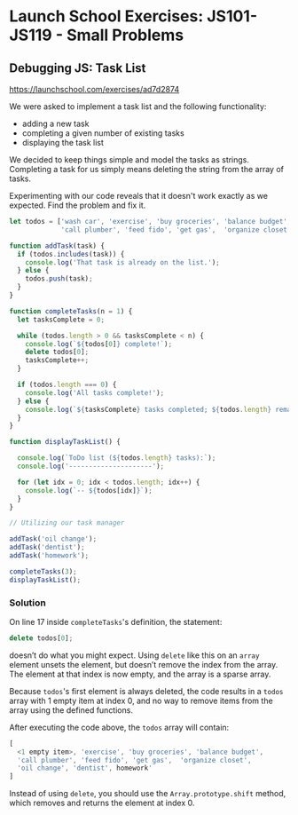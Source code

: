 # Launch School Exercises: JS101-JS119 - Small Problems

## Debugging JS: Task List

<https://launchschool.com/exercises/ad7d2874>

We were asked to implement a task list and the following functionality:

- adding a new task
- completing a given number of existing tasks
- displaying the task list

We decided to keep things simple and model the tasks as strings. Completing a
task for us simply means deleting the string from the array of tasks.

Experimenting with our code reveals that it doesn't work exactly as we expected.
Find the problem and fix it.

```js
let todos = ['wash car', 'exercise', 'buy groceries', 'balance budget',
             'call plumber', 'feed fido', 'get gas',  'organize closet'];

function addTask(task) {
  if (todos.includes(task)) {
    console.log('That task is already on the list.');
  } else {
    todos.push(task);
  }
}

function completeTasks(n = 1) {
  let tasksComplete = 0;

  while (todos.length > 0 && tasksComplete < n) {
    console.log(`${todos[0]} complete!`);
    delete todos[0];
    tasksComplete++;
  }

  if (todos.length === 0) {
    console.log('All tasks complete!');
  } else {
    console.log(`${tasksComplete} tasks completed; ${todos.length} remaining.`);
  }
}

function displayTaskList() {

  console.log(`ToDo list (${todos.length} tasks):`);
  console.log('---------------------');

  for (let idx = 0; idx < todos.length; idx++) {
    console.log(`-- ${todos[idx]}`);
  }
}

// Utilizing our task manager

addTask('oil change');
addTask('dentist');
addTask('homework');

completeTasks(3);
displayTaskList();
```

### Solution

On line 17 inside `completeTasks`'s definition, the statement:

```js
delete todos[0];
```

doesn’t do what you might expect. Using `delete` like this on an `array` element
unsets the element, but doesn’t remove the index from the array. The element at
that index is now empty, and the array is a sparse array.

Because `todos`'s first element is always deleted, the code results in a `todos`
array with 1 empty item at index 0, and no way to remove items from the array
using the defined functions.

After executing the code above, the `todos` array will contain:

```js
[
  <1 empty item>, 'exercise', 'buy groceries', 'balance budget',
  'call plumber', 'feed fido', 'get gas',  'organize closet',
  'oil change', 'dentist', homework'
]
```

Instead of using `delete`, you should use the `Array.prototype.shift` method,
which removes and returns the element at index 0.
